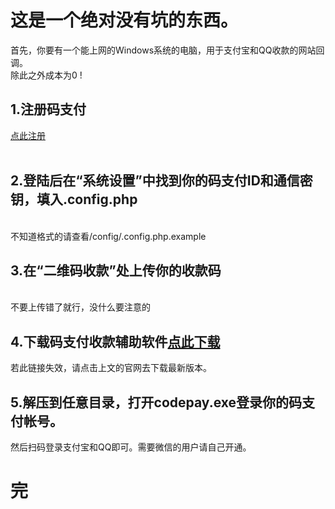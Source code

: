 # 这是一个绝对没有坑的东西。
首先，你要有一个能上网的Windows系统的电脑，用于支付宝和QQ收款的网站回调。<br />
除此之外成本为0 !

## 1.注册码支付
<a href="https://codepay.myqdu.cn">点此注册</a><br>
<br>
## 2.登陆后在“系统设置”中找到你的码支付ID和通信密钥，填入.config.php
<br>不知道格式的请查看/config/.config.php.example
<br>
## 3.在“**二维码收款**”处上传你的**收款码**
<br>不要上传错了就行，没什么要注意的<br>
## 4.下载码支付收款辅助软件<a href="http://down.xiuxiu888.com/codepay/codepay.rar">点此下载</a><br>
若此链接失效，请点击上文的官网去下载最新版本。<br>
## 5.解压到任意目录，打开codepay.exe登录你的码支付帐号。<br>
然后扫码登录支付宝和QQ即可。需要微信的用户请自己开通。<br>

# 完
